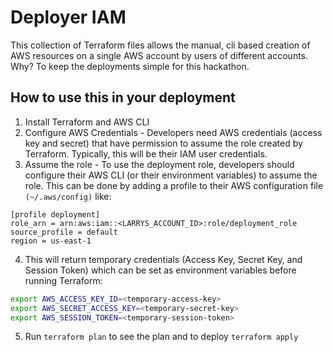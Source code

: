# Deployer IAM

This collection of Terraform files allows the manual, cli based creation of AWS resources on a single AWS account by users of different accounts. Why? To keep the deployments simple for this hackathon.

## How to use this in your deployment

1. Install Terraform and AWS CLI
2. Configure AWS Credentials - Developers need AWS credentials (access key and secret) that have permission to assume the role created by Terraform. Typically, this will be their IAM user credentials.
3. Assume the role - To use the deployment role, developers should configure their AWS CLI (or their environment variables) to assume the role. This can be done by adding a profile to their AWS configuration file `(~/.aws/config)` like:

```
[profile deployment]
role_arn = arn:aws:iam::<LARRYS_ACCOUNT_ID>:role/deployment_role
source_profile = default
region = us-east-1
```

4. This will return temporary credentials (Access Key, Secret Key, and Session Token) which can be set as environment variables before running Terraform:

```sh
export AWS_ACCESS_KEY_ID=<temporary-access-key>
export AWS_SECRET_ACCESS_KEY=<temporary-secret-key>
export AWS_SESSION_TOKEN=<temporary-session-token>
```

5. Run `terraform plan` to see the plan and to deploy `terraform apply`

